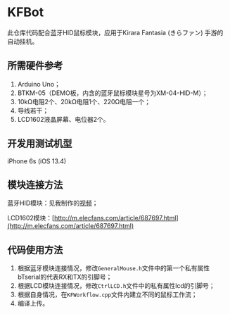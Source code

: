 # KFBot

此仓库代码配合蓝牙HID鼠标模块，应用于Kirara Fantasia (きらファン) 手游的自动挂机。

## 所需硬件参考

1. Arduino Uno；
2. BTKM-05（DEMO板，内含的蓝牙鼠标模块星号为XM-04-HID-M）；
3. 10kΩ电阻2个、20kΩ电阻1个、220Ω电阻一个；
4. 导线若干；
5. LCD1602液晶屏幕、电位器2个。

## 开发用测试机型

iPhone 6s (iOS 13.4)

## 模块连接方法

蓝牙HID模块：见我制作的[视频](https://www.bilibili.com/video/BV1de411s7tc)；

LCD1602模块：[http://m.elecfans.com/article/687697.html](http://m.elecfans.com/article/687697.html)

## 代码使用方法

1. 根据蓝牙模块连接情况，修改`GeneralMouse.h`文件中的第一个私有属性bTserial的代表RX和TX的引脚号；
2. 根据LCD模块连接情况，修改`CtrlLCD.h`文件中的私有属性lcd的引脚号；
3. 根据自身情况，在`KFWorkflow.cpp`文件内建立不同的鼠标工作流；
4. 编译上传。